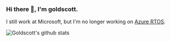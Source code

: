 ### Hi there 👋, I'm goldscott.

I still work at Microsoft, but I'm no longer working on [Azure RTOS](https://github.com/azure-rtos).

![Goldscott's github stats](https://github-readme-stats.vercel.app/api?username=goldscott&show_icons=true)

